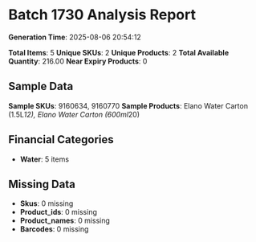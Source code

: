 # Batch 1730 Analysis Report

**Generation Time**: 2025-08-06 20:54:12

**Total Items**: 5
**Unique SKUs**: 2
**Unique Products**: 2
**Total Available Quantity**: 216.00
**Near Expiry Products**: 0

## Sample Data
**Sample SKUs**: 9160634, 9160770
**Sample Products**: Elano Water Carton (1.5L*12), Elano Water Carton (600ml*20)

## Financial Categories
- **Water**: 5 items

## Missing Data
- **Skus**: 0 missing
- **Product_ids**: 0 missing
- **Product_names**: 0 missing
- **Barcodes**: 0 missing
